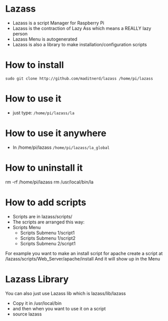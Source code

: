 Lazass
======

* Lazass is a script Manager for Raspberry Pi
* Lazass is the contraction of Lazy Ass which means a REALLY lazy person
* Lazass Menu is autogenerated
* Lazass is also a library to make installation/configuration scripts

How to install
====
`sudo git clone http://github.com/maditnerd/lazass /home/pi/lazass`

How to use it
===
* just type:
`/home/pi/lazass/la`

How to use it anywhere
===
* In /home/pi/lazass
`/home/pi/lazass/la_global`

How to uninstall it
===
rm -rf /home/pi/lazass
rm /usr/local/bin/la

How to add scripts
===
* Scripts are in lazass/scripts/
* The scripts are arranged this way:
* Scripts Menu
    * Scripts Submenu 1/script1
    * Scripts Submenu 1/script2
    * Scripts Submenu 2/script1

For example you want to make an install script for apache
create a script at /lazass/scripts/Web_Server/apache/install
And it will show up in the Menu

Lazass Library
===
You can also just use Lazass lib which is lazass/lib/lazass
* Copy it in /usr/local/bin
* and then when you want to use it on a script
* source lazass




